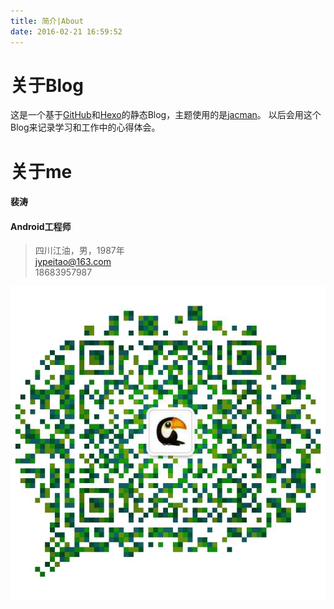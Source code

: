 ```yaml
---
title: 简介|About
date: 2016-02-21 16:59:52
---
```

# 关于Blog
这是一个基于[GitHub](https://github.com/)和[Hexo](https://hexo.io)的静态Blog，主题使用的是[jacman](https://github.com/wuchong/jacman)。
以后会用这个Blog来记录学习和工作中的心得体会。

# 关于me
#### 裴涛
#### Android工程师
> 四川江油，男，1987年  
> [jypeitao@163.com](jypeitao@163.com)  
> 18683957987

![扫一扫添加微信](/imgs/about_me_wx.png)
